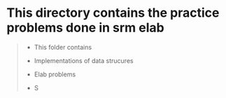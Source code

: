 # This directory contains the practice problems done in srm elab

> * This folder contains
> 
> * Implementations of data strucures
>
> * Elab problems
>
> * S